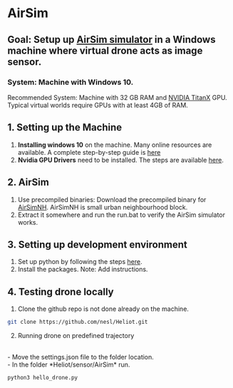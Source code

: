# AirSim

## Goal: Setup up [AirSim simulator](https://github.com/Microsoft/AirSim) in a Windows machine where virtual drone acts as image sensor.

### System: Machine with Windows 10.
Recommended System: Machine with 32 GB RAM and [NVIDIA TitanX](https://www.nvidia.com/en-us/geforce/products/10series/titan-x-pascal/) GPU. Typical virtual worlds require GPUs with at least 4GB of RAM. 

## 1. Setting up the Machine
1. **Installing windows 10** on the machine. Many online resources are available. A complete step-by-step guide is [here](https://www.howtogeek.com/197559/how-to-install-windows-10-on-your-pc/)
2. **Nvidia GPU Drivers** need to be installed. The steps are available [here](https://nvidia.custhelp.com/app/answers/detail/a_id/2900/~/installing-nvidia-display-drivers-under-windows-7%2C-windows-8%2C-or-windows-10).

## 2. AirSim
1. Use precompiled binaries: Download the precompiled binary for [AirSimNH](https://github.com/Microsoft/AirSim/releases/download/v1.2.1/AirSimNH.zip). AirSimNH is small urban neighbourhood block. 
2. Extract it somewhere and run the run.bat to verify the AirSim simulator works.

## 3. Setting up development environment
1. Set up python by following the steps [here](https://docs.python.org/3/using/windows.html).
2. Install the packages. Note: Add instructions.

## 4. Testing drone locally
1. Clone the github repo is not done already on the machine.
```bash
git clone https://github.com/nesl/Heliot.git
```
2. Running drone on predefined trajectory
<br/>
- Move the settings.json file to the folder location.
<br/>
- In the folder *Heliot/sensor/AirSim*   run. 

``` bash
python3 hello_drone.py
```
